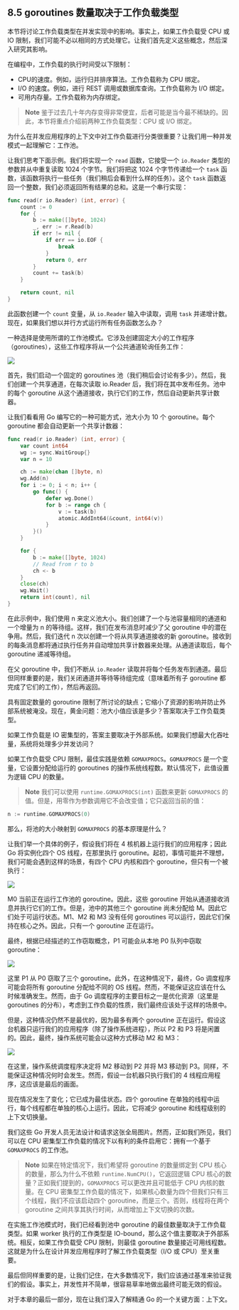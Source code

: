 ## 8.5 goroutines 数量取决于工作负载类型

本节将讨论工作负载类型在并发实现中的影响。事实上，如果工作负载受 CPU 或 IO 限制，我们可能不必以相同的方式处理它。让我们首先定义这些概念，然后深入研究其影响。

在编程中，工作负载的执行时间受以下限制：

* CPU的速度。例如，运行归并排序算法。工作负载称为 CPU 绑定。
* I/O 的速度。例如，进行 REST 调用或数据库查询。工作负载称为 I/O 绑定。
* 可用内存量。工作负载称为内存绑定。

> **Note** 鉴于过去几十年内存变得非常便宜，后者可能是当今最不稀缺的。因此，本节将重点介绍前两种工作负载类型：CPU 或 I/O 绑定。

为什么在并发应用程序的上下文中对工作负载进行分类很重要？让我们用一种并发模式一起理解它：工作池。

让我们思考下面示例。我们将实现一个 `read` 函数，它接受一个 `io.Reader` 类型的参数并从中重复读取 1024 个字节。我们将把这 1024 个字节传递给一个 `task` 函数，该函数将执行一些任务（我们稍后会看到什么样的任务）。这个 `task` 函数返回一个整数，我们必须返回所有结果的总和。这是一个串行实现：

```go
func read(r io.Reader) (int, error) {
    count := 0
    for {
        b := make([]byte, 1024)
        _, err := r.Read(b)
        if err != nil {
            if err == io.EOF {
                break
            }
            return 0, err
        }
        count += task(b)
    }

    return count, nil
}
```

此函数创建一个 `count` 变量，从 `io.Reader` 输入中读取，调用 `task` 并递增计数。现在，如果我们想以并行方式运行所有任务函数怎么办？

一种选择是使用所谓的工作池模式。它涉及创建固定大小的工作程序（goroutines），这些工作程序将从一个公共通道轮询任务工作：

![](https://img.exciting.net.cn/52.png)

首先，我们启动一个固定的 goroutines 池（我们稍后会讨论有多少）。然后，我们创建一个共享通道，在每次读取 io.Reader 后，我们将在其中发布任务。池中的每个 goroutine 从这个通道接收，执行它们的工作，然后自动更新共享计数器。

让我们看看用 Go 编写它的一种可能方式，池大小为 10 个 goroutine。每个 goroutine 都会自动更新一个共享计数器：

```go
func read(r io.Reader) (int, error) {
    var count int64
    wg := sync.WaitGroup{}
    var n = 10

    ch := make(chan []byte, n)
    wg.Add(n)
    for i := 0; i < n; i++ {
        go func() {
            defer wg.Done()
            for b := range ch {
                v := task(b)
                atomic.AddInt64(&count, int64(v))
            }
        }()
    }

    for {
        b := make([]byte, 1024)
        // Read from r to b
        ch <- b
    }
    close(ch)
    wg.Wait()
    return int(count), nil
}
```

在此示例中，我们使用 n 来定义池大小。我们创建了一个与池容量相同的通道和一个增量为 n 的等待组。这样，我们在发布消息时减少了父 goroutine 中的潜在争用。然后，我们迭代 n 次以创建一个将从共享通道接收的新 goroutine。接收到的每条消息都将通过执行任务并自动增加共享计数器来处理。从通道读取后，每个 goroutine 递减等待组。

在父 goroutine 中，我们不断从 `io.Reader` 读取并将每个任务发布到通道。最后但同样重要的是，我们关闭通道并等待等待组完成（意味着所有子 goroutine 都完成了它们的工作），然后再返回。

具有固定数量的 goroutine 限制了所讨论的缺点；它缩小了资源的影响并防止外部系统被淹没。现在，黄金问题：池大小值应该是多少？答案取决于工作负载类型。

如果工作负载是 IO 密集型的，答案主要取决于外部系统。如果我们想最大化吞吐量，系统将处理多少并发访问？

如果工作负载受 CPU 限制，最佳实践是依赖 `GOMAXPROCS`。`GOMAXPROCS` 是一个变量，它设置分配给运行的 goroutines 的操作系统线程数。默认情况下，此值设置为逻辑 CPU 的数量。

> **Note** 我们可以使用 `runtime.GOMAXPROCS(int)` 函数来更新 `GOMAXPROCS` 的值。但是，用零作为参数调用它不会改变值；它只返回当前的值：

```go
n := runtime.GOMAXPROCS(0)
```

那么，将池的大小映射到 `GOMAXPROCS` 的基本原理是什么？

让我们举一个具体的例子，假设我们将在 4 核机器上运行我们的应用程序；因此 Go 将实例化四个 OS 线程，在那里执行 goroutine。起初，事情可能并不理想，我们可能会遇到这样的场景，有四个 CPU 内核和四个 goroutine，但只有一个被执行：

![](https://img.exciting.net.cn/53.png)

M0 当前正在运行工作池的 goroutine。因此，这些 goroutine 开始从通道接收消息并执行它们的工作。但是，池中的其他三个 goroutine 尚未分配给 M。因此它们处于可运行状态。M1、M2 和 M3 没有任何 goroutines 可以运行，因此它们保持在核心之外。因此，只有一个 goroutine 正在运行。

最终，根据已经描述的工作窃取概念，P1 可能会从本地 P0 队列中窃取 goroutine：

![](https://img.exciting.net.cn/54.png)

这里 P1 从 P0 窃取了三个 goroutine。此外，在这种情况下，最终，Go 调度程序可能会将所有 goroutine 分配给不同的 OS 线程。然而，不能保证这应该在什么时候准确发生。然而，由于 Go 调度程序的主要目标之一是优化资源（这里是 goroutines 的分布），考虑到工作负载的性质，我们最终应该处于这样的场景中。

但是，这种情况仍然不是最优的，因为最多有两个 goroutine 正在运行。假设这台机器只运行我们的应用程序（除了操作系统进程），所以 P2 和 P3 将是闲置的。因此，最终，操作系统可能会以这种方式移动 M2 和 M3：

![](https://img.exciting.net.cn/55.png)

在这里，操作系统调度程序决定将 M2 移动到 P2 并将 M3 移动到 P3。同样，不能保证这种情况何时会发生。然而，假设一台机器只执行我们的 4 线程应用程序，这应该是最后的画面。

现在情况发生了变化；它已成为最佳状态。四个 goroutine 在单独的线程中运行，每个线程都在单独的核心上运行。因此，它将减少 goroutine 和线程级别的上下文切换量。

我们这些 Go 开发人员无法设计和请求这张全局图片。然而，正如我们所见，我们可以在 CPU 密集型工作负载的情况下以有利的条件启用它：拥有一个基于 `GOMAXPROCS` 的工作池。

> **Note** 如果在特定情况下，我们希望将 goroutine 的数量绑定到 CPU 核心的数量，那么为什么不依赖 `runtime.NumCPU()`，它返回逻辑 CPU 核心的数量？正如我们提到的，`GOMAXPROCS` 可以更改并且可能低于 CPU 内核的数量。在 CPU 密集型工作负载的情况下，如果核心数量为四个但我们只有三个线程，我们不应该启动四个 goroutine，而是三个。否则，线程将在两个 goroutine 之间共享其执行时间，从而增加上下文切换的次数。

在实施工作池模式时，我们已经看到池中 goroutine 的最佳数量取决于工作负载类型。如果 worker 执行的工作类型是 IO-bound，那么这个值主要取决于外部系统。相反，如果工作负载受 CPU 限制，则最佳 goroutine 数量接近可用线程数。这就是为什么在设计并发应用程序时了解工作负载类型（I/O 或 CPU）至关重要。

最后但同样重要的是，让我们记住，在大多数情况下，我们应该通过基准来验证我们的假设。事实上，并发性并不简单，很容易草率地做出最终可能无效的假设。

对于本章的最后一部分，现在让我们深入了解精通 Go 的一个关键方面：上下文。